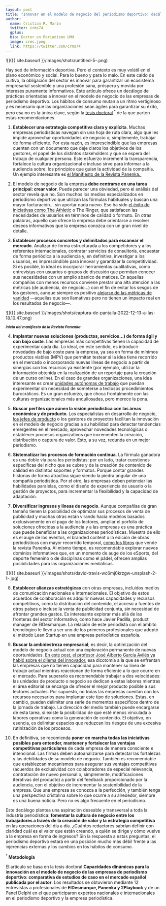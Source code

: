 ```yaml
---
layout: post
title: "Innovar en el modelo de negocio del periodismo deportivo: decálogo para mejorar el rendimiento de las empresas"
author:
  name: Cristian R. Marín
  twitter: crms74
  gplus:
  bio: Doctor en Periodismo UMH
  image: crms.jpeg
  link: https://twitter.com/crms74
---
```

![]({{ site.baseurl }}/images/shots/untitled-5-.png)

Hay sed de información deportiva. Pero el contexto es muy volátil en el plano económico y social. Para lo bueno y para lo malo. En este caldo de cultivo, la obligación del sector es innovar para garantizar un ecosistema empresarial sostenible y una profesión sana, próspera y movida por intereses puramente informativos. Este artículo ofrece un decálogo de prácticas orientadas a innovar en el modelo de negocio de las empresas de periodismo deportivo. Los hábitos de consumo mutan a un ritmo vertiginoso y es necesario que las organizaciones sean ágiles para garantizar su éxito, pero esa no es la única clave, según la [tesis doctoral](#item1)<sup> * </sup> de la que parten estas recomendaciones.

1) **Establecer una estrategia competitiva clara y explícita**. Muchas empresas periodísticas navegan sin una hoja de ruta clara, algo que les impide aprovechar oportunidades de negocio o, simplemente, trabajar de forma eficiente. Por esta razón, es imprescindible que las empresas cuenten con un documento que deje claros los objetivos de los gestores, el papel de los distintos stakeholders y qué se espera del trabajo de cualquier persona. Este esfuerzo increment la transparencia,  fortalece la cultura organizacional e incluso sirve para informar a la audiencia sobre  los principios que guían la actividad de la compañía. Un ejemplo interesante es [el Manifiesto de la Revista Panenka. ](https://www.panenka.org/manifiesto/)

2) El modelo de negocio de la empresa **debe centrarse en una tarea principal: crear valor**. Puede parecer una obviedad, pero el análisis del sector revela que no. Son muchos los medios especializados en periodismo deportivo que utilizan las fórmulas habituales y buscan una mayor facturación… sin aportar nada nuevo. Ese ha sido [el éxito de iniciativas como The Athletic](https://www.nytimes.com/2022/01/06/business/new-york-times-the-athletic.html) o The Ringer, que satisfacen las necesidades de usuarios en términos de calidad o formato. En otras palabras, aquello que ofrece la empresa debe orientarse a resolver deseos informativos que la empresa conozca con un gran nivel de detalle.

3) **Establecer procesos concretos y delimitados para escanear el mercado**. Analizar de forma estructurada a los competidores y a los referentes internacionales, contratar servicios de consultoría, encuestar de forma periódica a la audiencia y, en definitiva, investigar a los usuarios, es imprescindible para innovar y garantizar la competitividad. Si es posible, lo ideal es incorporar herramientas cualitativas, como entrevistas con usuarios o grupos de discusión que permitan conocer sus necesidades con un amplio abanico de matices. En aquellas compañías con menos recursos conviene prestar una alta atención a las métricas (de audiencia, de negocio…) con el fin de evitar los sesgos de los gestores, aunque siempre es positivo [alejarse de las métricas de vanidad](https://www.productplan.com/glossary/vanity-metrics/#:~:text=What%20Are%20Vanity%20Metrics%3F,views%20on%20a%20promotional%20video) ―aquellas que son llamativas pero no tienen un impacto real en los resultados de negocio―.

![]({{ site.baseurl }}/images/shots/captura-de-pantalla-2022-12-13-a-las-18.10.47.png)

<sup>***Inicio del manifiesto de la Revista Panenka***

4) **Implantar nuevas soluciones (productos, servicios…) de forma ágil y con bajo coste**. Las empresas más competitivas tienen la capacidad de experimentar cada día. Lo ideal, en este sentido, es introducir novedades de bajo coste para la empresa, ya sea en forma de mínimos productos viables (MPV) que permitan testear si la idea tiene recorrido en el mercado o incorporando nuevas líneas de negocio a partir de sinergias con los recursos ya existente (por ejemplo, utilizar la información obtenida en la realización de un reportaje para la creación de un curso online). En el caso de grandes organizaciones, una idea interesante es crear [unidades autónomas de trabajo](https://repositorio.consejodecomunicacion.gob.ec/bitstream/CONSEJO_REP/2629/1/The%20role%20of%20innovation.pdf) que puedan experimentar sin necesidad de someterse a tediosos procedimientos burocráticos. Es un gran esfuerzo, que choca frontalmente con las culturas organizacionales más anquilosadas, pero merece la pena.

5) **Buscar perfiles que aúnen la visión periodística con las áreas económica y de producto**. Los especialistas en desarrollo de negocio, [los jefes de producto](https://www.reportaro.com/puede-un-periodista-ser-jefe-de-producto-transformando-el-reto-en-una-oportunidad-laboral/) o los gestores de proyectos facilitan la innovación en el modelo de negocio gracias a su habilidad para detectar tendencias emergentes en el mercado, aprovechar novedades tecnológicas o establecer procesos organizativos que incrementen la creación, distribución o captura de valor. Esto, a su vez, redunda en un mejor periodismo. 

6) **Sistematizar los procesos de formación continua**. La fórmula ganadora es una doble vía para los periodistas: por un lado, tratar cuestiones específicas del nicho que se cubre y de la creación de contenido de calidad en distintos soportes y formatos. Porque contar grandes historias de forma atractiva sigue siendo la piedra angular de una compañía periodística. Por el otro, las empresas deben potenciar las habilidades paralelas, como el diseño de experiencia de usuario o la gestión de proyectos, para incrementar la flexibilidad y la capacidad de adaptación.

7) **Diversificar ingresos y líneas de negocio**. Aunque compañías de gran tamaño tienen la posibilidad de optimizar sus procesos de venta de publicidad y muchas otras están virando hacia modelos basados exclusivamente en el pago de los lectores, ampliar el porfolio de soluciones ofrecidas a la audiencia y a las empresas es una práctica que puede beneficiar a las organizaciones periodísticas.
Muestra de ello es el auge de los eventos, el branded content o la edición de obras periodísticas con mayor recorrido temporal, [como los libros](https://tienda.panenka.org/es/libros) que vende la revista Panenka. Al mismo tiempo, es recomendable explorar nuevos dominios informativos que, en un momento de auge de los eSports, del deporte femenino o de disciplinas como el pádel, ofrecen amplias posibilidades para las organizaciones mediáticas. 

![]({{ site.baseurl }}/images/shots/david-travis-wc6mj0krzgw-unsplash-2-1-.jpg)

8) **Establecer alianzas estratégicas** con otras empresas, incluidos medios de comunicación nacionales e internacionales. El objetivo de estos acuerdos de colaboración es adquirir nuevas capacidades y recursos competitivos, como la distribución del contenido, el acceso a fuentes de otros países o incluso la venta de publicidad conjunta, sin necesidad de afrontar grandes gastos. Es interesante explorar más allá de las fronteras del sector informativo, como hace Javier Padilla, product manager de ElDesmarque. La relación de este periodista con el ámbito tecnológico le llevó a ser uno de los primeros profesionales que adoptó el método Lean Startup en una empresa periodística española.

9) **Buscar la ambidestreza empresarial**; es decir, la optimización del modelo de negocio actual con una exploración permanente de nuevas oportunidades. [En este post, el profesor José Alberto García Avilés ya habló sobre el dilema del innovador,](https://mip.umh.es/blog/2020/05/25/la-disrupci%C3%B3n-en-los-medios-de-comunicaci%C3%B3n-recordando-a-clayton-christensen/) esa dicotomía a la que se enfrentan las empresas que no tienen capacidad para mantener su línea de trabajo actual mientras reaccionan de forma eficiente a lo que ocurre en el mercado. Para superarlo es recomendable trabajar a dos velocidades: las unidades de producto o negocio se dedican a estas labores mientras el área editorial se encarga de ofrecer el mejor producto posible a sus lectores actuales. Por supuesto, no todas las empresas cuentan con los recursos necesarios para implantar este tipo de soluciones. Estas, en cambio, pueden delimitar una serie de momentos específicos dentro de la jornada de trabajo. La dirección del medio también puede encargarse de esta tarea, si existe la posibilidad de que esté menos vinculada a labores operativas como la generación de contenido. El objetivo, en esencia, es delimitar espacios que reduzcan los riesgos de una excesiva rutinización de los procesos.

10) En definitiva, se recomienda **poner en marcha todas las iniciativas posibles para entender, mantener y fortalecer las ventajas competitivas particulares** de cada empresa de manera consciente e intencional. Las firmas deben autoanalizarse para detectar las fortalezas y las debilidades de su modelo de negocio. También es recomendable que establezcan mecanismos para asegurar sus ventajas competitivas (acuerdos de exclusividad con colaboradores de especial relevancia, contratación de nuevo personal o, simplemente, modificaciones iterativas del producto) a partir del feedback proporcionado por la audiencia, con el objetivo de incrementar la sostenibilidad de la empresa. Que una empresa se conozca a la perfección, y también tenga una perspectiva cristalina sobre lo que ocurre a su alrededor, siempre es una buena noticia. Pero no es algo frecuente en el periodismo. 

Este decálogo plantea una aspiración deseable y transversal a toda la industria periodística: **fomentar la cultura de negocio entre los trabajadores a través de la creación de valor y la estrategia competitiva** en las operaciones del día a día. ¿Cuántos redactores sabrían definir con claridad cuál es el valor que están creando, a quién se dirige y cómo vuelve a la empresa en forma de ingresos? Sin la respuesta a estas preguntas, el periodismo deportivo estará en una posición mucho más débil frente a las injerencias externas y los cambios en los hábitos de consumo. 

<sup> * </sup>**Metodología**<a name="item1"></a>

El artículo se basa en la tesis doctoral **Capacidades dinámicas para la innovación en el modelo de negocio de las empresas de periodismo deportivo: comparativa de estudios de caso en el mercado español publicada por el autor**. Los resultados se obtuvieron mediante 12 entrevistas a profesionales de **ElDesmarque, Panenka y 2Playbook** y de un Panel Delphi en el que participaron expertos nacionales e internacionales en el periodismo deportivo y la empresa periodística.